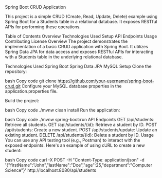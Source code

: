 Spring Boot CRUD Application

This project is a simple CRUD (Create, Read, Update, Delete) example using Spring Boot for a Students table in a relational database. It exposes RESTful APIs for performing these operations.

Table of Contents
Overview
Technologies Used
Setup
API Endpoints
Usage
Contributing
License
Overview
The project demonstrates the implementation of a basic CRUD application with Spring Boot. It utilizes Spring Data JPA for data access and exposes RESTful APIs for interacting with a Students table in the underlying relational database.

Technologies Used
Spring Boot
Spring Data JPA
MySQL
Setup
Clone the repository:

bash
Copy code
git clone https://github.com/your-username/spring-boot-crud.git
Configure your MySQL database properties in the application.properties file.

Build the project:

bash
Copy code
./mvnw clean install
Run the application:

bash
Copy code
./mvnw spring-boot:run
API Endpoints
GET /api/students: Retrieve all students.
GET /api/students/{id}: Retrieve a student by ID.
POST /api/students: Create a new student.
POST /api/students/update: Update an existing student.
DELETE /api/students/{id}: Delete a student by ID.
Usage
You can use any API testing tool (e.g., Postman) to interact with the exposed endpoints. Here's an example of using cURL to create a new student:

bash
Copy code
curl -X POST -H "Content-Type: application/json" -d '{"firstName":"John","lastName":"Doe","age":25,"department":"Computer Science"}' http://localhost:8080/api/students



